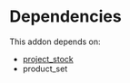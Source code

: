 # Dependencies

This addon depends on:

- [project_stock](https://github.com/bringout/oca-workflow-process)
- product_set
